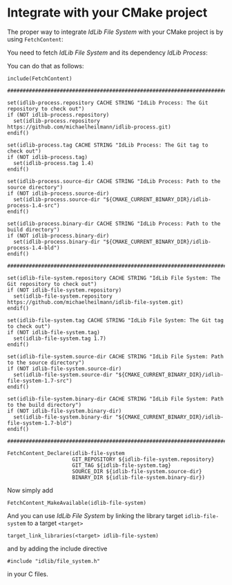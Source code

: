 # Integrate with your CMake project
The proper way to integrate *IdLib File System* with your CMake project is by using `FetchContent`:

You need to fetch *IdLib File System* and its dependency *IdLib Process*:

You can do that as follows:

```
include(FetchContent)

#######################################################################################################################

set(idlib-process.repository CACHE STRING "IdLib Process: The Git repository to check out")
if (NOT idlib-process.repository)
  set(idlib-process.repository https://github.com/michaelheilmann/idlib-process.git)
endif()

set(idlib-process.tag CACHE STRING "IdLib Process: The Git tag to check out")
if (NOT idlib-process.tag)
  set(idlib-process.tag 1.4)
endif()

set(idlib-process.source-dir CACHE STRING "IdLib Process: Path to the source directory")
if (NOT idlib-process.source-dir)
  set(idlib-process.source-dir "${CMAKE_CURRENT_BINARY_DIR}/idlib-process-1.4-src")
endif()

set(idlib-process.binary-dir CACHE STRING "IdLib Process: Path to the build directory")
if (NOT idlib-process.binary-dir)
  set(idlib-process.binary-dir "${CMAKE_CURRENT_BINARY_DIR}/idlib-process-1.4-bld")
endif()
                    
#######################################################################################################################

set(idlib-file-system.repository CACHE STRING "IdLib File System: The Git repository to check out")
if (NOT idlib-file-system.repository)
  set(idlib-file-system.repository https://github.com/michaelheilmann/idlib-file-system.git)
endif()

set(idlib-file-system.tag CACHE STRING "IdLib File System: The Git tag to check out")
if (NOT idlib-file-system.tag)
  set(idlib-file-system.tag 1.7)
endif()

set(idlib-file-system.source-dir CACHE STRING "IdLib File System: Path to the source directory")
if (NOT idlib-file-system.source-dir)
  set(idlib-file-system.source-dir "${CMAKE_CURRENT_BINARY_DIR}/idlib-file-system-1.7-src")
endif()

set(idlib-file-system.binary-dir CACHE STRING "IdLib File System: Path to the build directory")
if (NOT idlib-file-system.binary-dir)
  set(idlib-file-system.binary-dir "${CMAKE_CURRENT_BINARY_DIR}/idlib-file-system-1.7-bld")
endif()

#######################################################################################################################

FetchContent_Declare(idlib-file-system
                     GIT_REPOSITORY ${idlib-file-system.repository}
                     GIT_TAG ${idlib-file-system.tag}
                     SOURCE_DIR ${idlib-file-system.source-dir}
                     BINARY_DIR ${idlib-file-system.binary-dir})

```

Now simply add
```
FetchContent_MakeAvailable(idlib-file-system)
```
And you can use *IdLib File System* by linking the library target `idlib-file-system` to a target `<target>`
```
target_link_libraries(<target> idlib-file-system)
```
and by adding the include directive  
```
#include "idlib/file_system.h"
```
in your C files.
